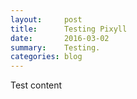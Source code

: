 ```yaml
---
layout:     post
title:      Testing Pixyll
date:       2016-03-02
summary:    Testing.
categories: blog
---
```


Test content
